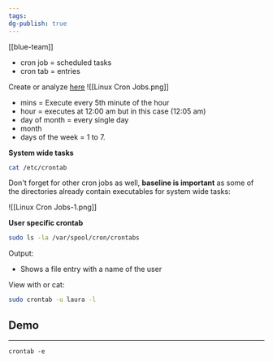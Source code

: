 ```yaml
---
tags: 
dg-publish: true
---
```

[[blue-team]]

- cron job = scheduled tasks
- cron tab = entries

Create or analyze [here](https://crontab.guru/)
![[Linux Cron Jobs.png]]
- mins = Execute every 5th minute of the hour
- hour =  executes at 12:00 am but in this case (12:05 am)
- day of month = every single day 
- month 
- days of the week = 1 to 7.

**System wide tasks**

```bash
cat /etc/crontab
```

Don't forget for other cron jobs as well, **baseline is important** as some of the directories already contain executables for system wide tasks:

![[Linux Cron Jobs-1.png]]

**User specific crontab**

```bash
sudo ls -la /var/spool/cron/crontabs
```

Output:
- Shows a file entry with a name of the user

View with or cat:

```bash
sudo crontab -u laura -l
```


## Demo
---

```
crontab -e 
```